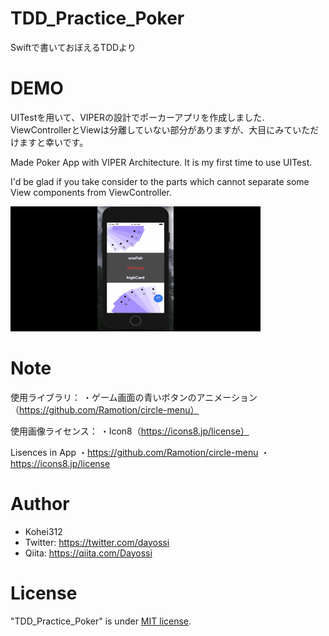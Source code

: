 # TDD_Practice_Poker
Swiftで書いておぼえるTDDより

# DEMO
 
UITestを用いて、VIPERの設計でポーカーアプリを作成しました.
ViewControllerとViewは分離していない部分がありますが、大目にみていただけますと幸いです。
 
Made Poker App with VIPER Architecture.
It is my first time to use UITest.

I'd be glad if you take consider to the parts which cannot separate some View components from ViewController. 
 
![result](https://github.com/Kohei312/TDD_Practice_Poker/blob/README_gif/TDD_Test_Poker.gif)

# Note

使用ライブラリ：
・ゲーム画面の青いボタンのアニメーション（https://github.com/Ramotion/circle-menu）

使用画像ライセンス：
・Icon8（https://icons8.jp/license）

Lisences in App
・https://github.com/Ramotion/circle-menu
・https://icons8.jp/license

# Author
  
* Kohei312
* Twitter: https://twitter.com/dayossi
* Qiita: https://qiita.com/Dayossi
 
# License
"TDD_Practice_Poker" is under [MIT license](https://en.wikipedia.org/wiki/MIT_License).

